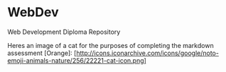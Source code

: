 # WebDev
Web Development Diploma Repository

Heres an image of a cat for the purposes of completing the markdown assessment
[Orange]: [http://icons.iconarchive.com/icons/google/noto-emoji-animals-nature/256/22221-cat-icon.png]
